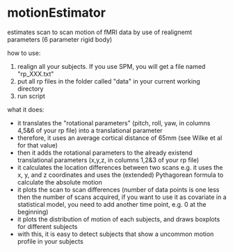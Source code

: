 # motionEstimator
estimates scan to scan motion of fMRI data by use of realignemt parameters (6 parameter rigid body)

how to use:

1. realign all your subjects. If you use SPM, you will get a file named "rp_XXX.txt"
2. put all rp files in the folder called "data" in your current working directory
3. run script

what it does:
- it translates the "rotational parameters" (pitch, roll, yaw, in columns 4,5&6 of your rp file) into a translational parameter
- therefore, it uses an average cortical distance of 65mm (see Wilke et al for that value)
- then it adds the rotational parameters to the already existend translational parameters (x,y,z, in columns 1,2&3 of your rp file) 
- it calculates the location differences between two scans
    e.g. it uses the x, y, and z coordinates and uses the (extended) Pythagorean formula to calculate the absolute motion
- it plots the scan to scan differences (number of data points is one less then the number of scans acquired, if you want to use it as covariate in a statistical model, you need to add another time point, e.g. 0 at the beginning)
- it plots the distribution of motion of each subjects, and draws boxplots for different subjects
- with this, it is easy to detect subjects that show a uncommon motion profile in your subjects
